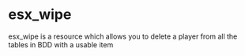 # esx_wipe
esx_wipe is a resource which allows you to delete a player from all the tables in BDD with a usable item
